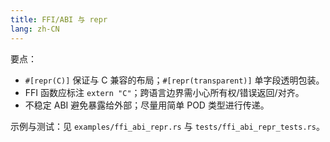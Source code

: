 ```yaml
---
title: FFI/ABI 与 repr
lang: zh-CN
---
```


要点：

- `#[repr(C)]` 保证与 C 兼容的布局；`#[repr(transparent)]` 单字段透明包装。
- FFI 函数应标注 `extern "C"`；跨语言边界需小心所有权/错误返回/对齐。
- 不稳定 ABI 避免暴露给外部；尽量用简单 POD 类型进行传递。

示例与测试：见 `examples/ffi_abi_repr.rs` 与 `tests/ffi_abi_repr_tests.rs`。
